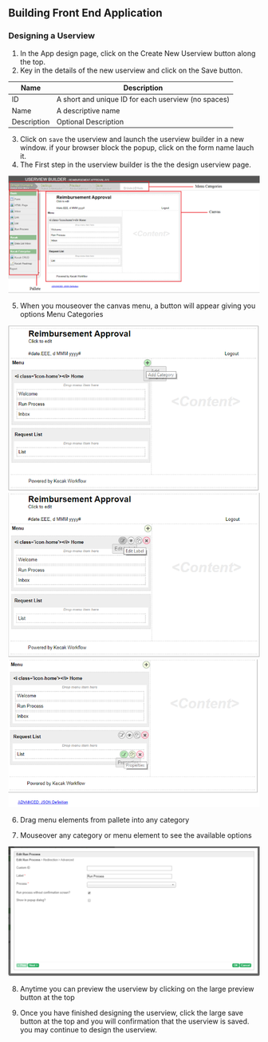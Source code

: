 ## Building Front End Application

### Designing a Userview

1. In the App design page, click on the Create New Userview button along the top.
2. Key in the details of the new userview and click on the Save button.

| Name | Description |
|---|---|
| ID | A short and unique ID for each userview (no spaces) |
| Name | A descriptive name |
| Description | Optional Description |

3. Click on `save` the userview and launch the userview builder in a new window. if your browser block the popup, click on the form name lauch it.
4. The First step in the userview builder is the the design userview page.

<img src = "https://raw.githubusercontent.com/kinnara-digital-studio/kecak-workflow/master/docs/assets/buildingApplication-FrontEndBuilder.png" alt="buildingApplication-FrontEndBuilder" />

5. When you mouseover the canvas menu, a button will appear giving you options Menu Categories 

<img src = "https://raw.githubusercontent.com/kinnara-digital-studio/kecak-workflow/master/docs/assets/buildingApplication-FrontEndBuilder1.png" alt="buildingApplication-FrontEndBuilder1" />

<img src = "https://raw.githubusercontent.com/kinnara-digital-studio/kecak-workflow/master/docs/assets/buildingApplication-FrontEndBuilder2.png" alt="buildingApplication-FrontEndBuilder2" />

<img src = "https://raw.githubusercontent.com/kinnara-digital-studio/kecak-workflow/master/docs/assets/buildingApplication-FrontEndBuilder3.png" alt="buildingApplication-FrontEndBuilder3" />

6. Drag menu elements from pallete into any category 

7. Mouseover any category or menu element to see the available options

<img src = "https://raw.githubusercontent.com/kinnara-digital-studio/kecak-workflow/master/docs/assets/buildingApplication-FrontEndBuilder4.png" alt="buildingApplication-FrontEndBuilder4" />

8. Anytime you can preview the userview by clicking on the large preview button at the top

9. Once you have finished designing the userview, click the large save button at the top and you will confirmation that the userview is saved. you may continue to design the userview.


